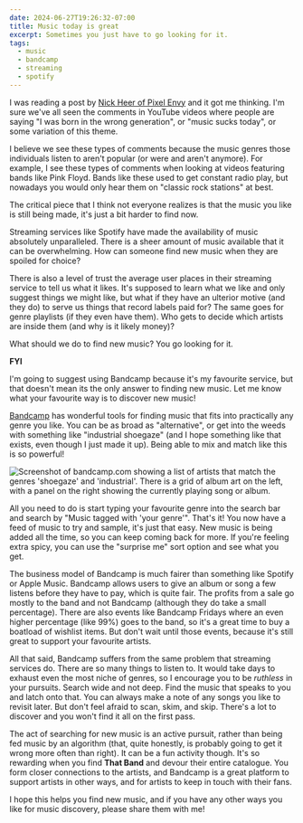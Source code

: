 ```yaml
---
date: 2024-06-27T19:26:32-07:00
title: Music today is great
excerpt: Sometimes you just have to go looking for it.
tags:
  - music
  - bandcamp
  - streaming
  - spotify
---
```


I was reading a post by [Nick Heer of Pixel Envy][pixelenvy] and it got me
thinking. I'm sure we've all seen the comments in YouTube videos where people are saying "I was born in the wrong generation", or "music sucks today", or some variation of this theme.

I believe we see these types of comments because the music genres those individuals listen to aren't popular (or were and aren't anymore). For example, I see these types of comments when looking at videos featuring bands like Pink Floyd. Bands like these used to get constant radio play, but nowadays you would only hear them on "classic rock stations" at best.

The critical piece that I think not everyone realizes is that the music you like is still being made, it's just a bit harder to find now.

Streaming services like Spotify have made the availability of music absolutely unparalleled. There is a sheer amount of music available that it can be overwhelming. How can someone find new music when they are spoiled for choice?

There is also a level of trust the average user places in their streaming service to tell us what it likes. It's supposed to learn what we like and only suggest things we might like, but what if they have an ulterior motive (and they do) to serve us things that record labels paid for? The same goes for genre playlists (if they even have them). Who gets to decide which artists are inside them (and why is it likely money)?

What should we do to find new music? You go looking for it.

<aside>

**FYI**

I'm going to suggest using Bandcamp because it's my favourite service, but that doesn't mean its the only answer to finding new music. Let me know what your favourite way is to discover new music!

</aside>

[Bandcamp][bandcamp] has wonderful tools for finding music that fits into practically any genre you like. You can be as broad as "alternative", or get into the weeds with something like "industrial shoegaze" (and I hope something like that exists, even though I just made it up). Being able to mix and match like this is so powerful!

![Screenshot of bandcamp.com showing a list of artists that match the genres 'shoegaze' and 'industrial'. There is a grid of album art on the left, with a panel on the right showing the currently playing song or album.](https://cdn.wonderfulfrog.com/images/bandcamp-screenshot.jpg "I'm so happy to see that 'industrial shoegaze' is indeed a thing!")

All you need to do is start typing your favourite genre into the search bar and search by "Music tagged with 'your genre'". That's it! You now have a feed of music to try and sample, it's just that easy. New music is being added all the time, so you can keep coming back for more. If you're feeling extra spicy, you can use the "surprise me" sort option and see what you get.

The business model of Bandcamp is much fairer than something like Spotify or Apple Music. Bandcamp allows users to give an album or song a few listens before they have to pay, which is quite fair. The profits from a sale go mostly to the band and not Bandcamp (although they do take a small percentage). There are also events like Bandcamp Fridays where an even higher percentage (like 99%) goes to the band, so it's a great time to buy a boatload of wishlist items. But don't wait until those events, because it's still great to support your favourite artists.

All that said, Bandcamp suffers from the same problem that streaming services do. There are so many things to listen to. It would take days to exhaust even the most niche of genres, so I encourage you to be _ruthless_ in your pursuits. Search wide and not deep. Find the music that speaks to you and latch onto that. You can always make a note of any songs you like to revisit later. But don't feel afraid to scan, skim, and skip. There's a lot to discover and you won't find it all on the first pass.

The act of searching for new music is an active pursuit, rather than being fed music by an algorithm (that, quite honestly, is probably going to get it wrong more often than right). It can be a fun activity though. It's so rewarding when you find **That Band** and devour their entire catalogue. You form closer connections to the artists, and Bandcamp is a great platform to support artists in other ways, and for artists to keep in touch with their fans.

I hope this helps you find new music, and if you have any other ways you like for music discovery, please share them with me!

[pixelenvy]: https://pxlnv.com/blog/music-today/
[bandcamp]: https://bandcamp.com/
